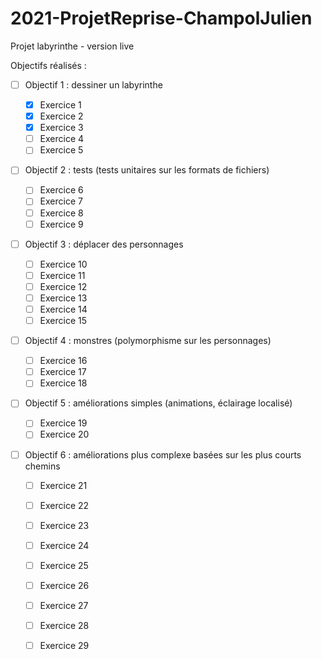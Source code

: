 # 2021-ProjetReprise-ChampolJulien

Projet labyrinthe - version live

Objectifs réalisés :

- [ ] Objectif 1 : dessiner un labyrinthe

    - [X] Exercice 1
    - [X] Exercice 2
    - [X] Exercice 3
    - [ ] Exercice 4 
    - [ ] Exercice 5  

- [ ] Objectif 2 : tests (tests unitaires sur les formats de fichiers)
  
    - [ ] Exercice 6
    - [ ] Exercice 7
    - [ ] Exercice 8
    - [ ] Exercice 9 

- [ ] Objectif 3 : déplacer des personnages
  
    - [ ] Exercice 10
    - [ ] Exercice 11
    - [ ] Exercice 12
    - [ ] Exercice 13
    - [ ] Exercice 14
    - [ ] Exercice 15
  
- [ ] Objectif 4 : monstres (polymorphisme sur les personnages)
  
  - [ ] Exercice 16
  - [ ] Exercice 17
  - [ ] Exercice 18

- [ ] Objectif 5 : améliorations simples (animations, éclairage localisé)
  
  - [ ] Exercice 19
  - [ ] Exercice 20
  
- [ ] Objectif 6 : améliorations plus complexe basées sur les plus courts chemins

    - [ ] Exercice 21
    - [ ] Exercice 22
    - [ ] Exercice 23
    - [ ] Exercice 24
    - [ ] Exercice 25
    - [ ] Exercice 26
    - [ ] Exercice 27
    - [ ] Exercice 28
    - [ ] Exercice 29   
  